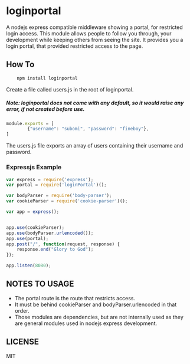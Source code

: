 # loginportal
A nodejs express compatible middleware showing a portal, for restricted login access. This module allows people to follow you through, your development 
while keeping others from seeing the site. It provides you a login portal, that provided restricted access to the page. 



## How To
```javascript
	npm install loginportal
```

Create a file called users.js in the root of loginportal.
##### Note: loginportal does not come with any default, so it would raise any error, if not created before use.
```javascript
module.exports = [
		{"username": "subomi", "password": "fineboy"},
]
```
The users.js file exports an array of users containing their username and password.

### Expressjs Example
```javascript
var express = require('express');
var portal = require('loginPortal')();

var bodyParser = require('body-parser');
var cookieParser = require('cookie-parser')();

var app = express();


app.use(cookieParser);
app.use(bodyParser.urlencoded());
app.use(portal);
app.post("/", function(request, response) {
	response.end("Glory to God");
});

app.listen(8080);
```
## NOTES TO USAGE
* The portal route is the route that restricts access. 
* It must be behind cookieParser and bodyParser.urlencoded in that order. 
* Those modules are dependencies, but are not internally used as they are general modules used in nodejs express development.

## LICENSE
MIT
